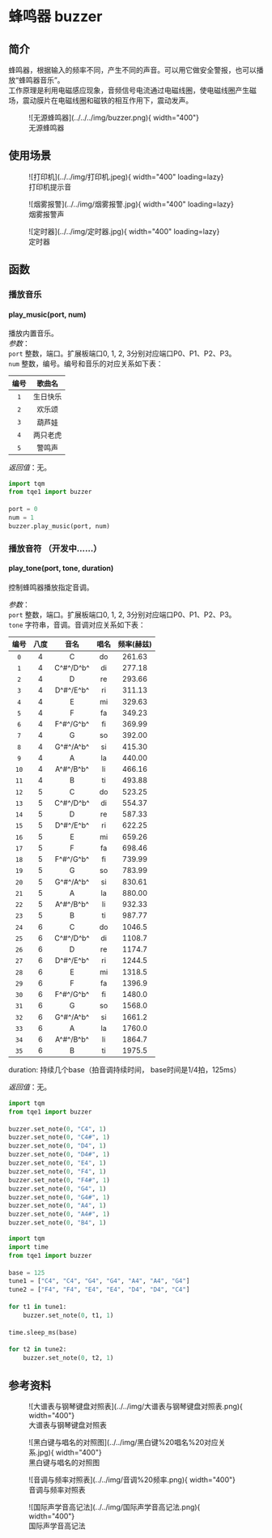 # 蜂鸣器 buzzer

## 简介

蜂鸣器，根据输入的频率不同，产生不同的声音。可以用它做安全警报，也可以播放“蜂鸣器音乐”。<br>
工作原理是利用电磁感应现象，音频信号电流通过电磁线圈，使电磁线圈产生磁场，震动膜片在电磁线圈和磁铁的相互作用下，震动发声。

<figure markdown>
  ![无源蜂鸣器](../../../img/buzzer.png){ width="400"}
  <figcaption>无源蜂鸣器</figcaption>
</figure>

## 使用场景

<figure markdown>
  ![打印机](../../img/打印机.jpeg){ width="400" loading=lazy}
  <figcaption>打印机提示音</figcaption>
</figure>
<figure markdown>
  ![烟雾报警](../../img/烟雾报警.jpg){ width="400" loading=lazy}
  <figcaption>烟雾报警声</figcaption>
</figure>
<figure markdown>
  ![定时器](../../img/定时器.jpg){ width="400" loading=lazy}
  <figcaption>定时器</figcaption>
</figure>

## 函数

### 播放音乐

#### play_music(port, num)

播放内置音乐。<br>
*参数*：<br>
`port` 整数，端口。扩展板端口0, 1, 2, 3分别对应端口P0、P1、P2、P3。<br>
`num` 整数，编号。编号和音乐的对应关系如下表：

| 编号  | 歌曲名  |
|:---:|:----:|
| `1` | 生日快乐 |
| `2` | 欢乐颂  |
| `3` | 葫芦娃  |
| `4` | 两只老虎 |
| `5` | 警鸣声  |

*返回值*：无。

```py title="buzzerMusic.py" linenums="1" hl_lines="2 6"
import tqm
from tqe1 import buzzer

port = 0
num = 1
buzzer.play_music(port, num)
```

### 播放音符 （开发中……）

#### play_tone(port, tone, duration)

控制蜂鸣器播放指定音调。

*参数*：  
`port` 整数，端口。扩展板端口0, 1, 2, 3分别对应端口P0、P1、P2、P3。  
`tone` 字符串，音调。音调对应关系如下表：

|  编号  |  八度  |  音名  |  唱名  |  频率(赫兹)  |
|:---:|:---:|:---:|:---:|:---:|
|  `0`   |  4  |  C          |  do  |  261.63  |
|  `1`   |  4  |  C^#^/D^b^  |  di  |  277.18  |
|  `2`   |  4  |  D          |  re  |  293.66  |
|  `3`   |  4  |  D^#^/E^b^  |  ri  |  311.13  |
|  `4`   |  4  |  E          |  mi  |  329.63  |
|  `5`   |  4  |  F          |  fa  |  349.23  |
|  `6`   |  4  |  F^#^/G^b^  |  fi  |  369.99  |
|  `7`   |  4  |  G          |  so  |  392.00  |
|  `8`   |  4  |  G^#^/A^b^  |  si  |  415.30  |
|  `9`  |  4  |  A          |  la  |  440.00  |
|  `10`  |  4  |  A^#^/B^b^  |  li  |  466.16  |
|  `11`  |  4  |  B          |  ti  |  493.88  |
|  `12`   |  5  |  C          |  do  |  523.25  |
|  `13`   |  5  |  C^#^/D^b^  |  di  |  554.37  |
|  `14`   |  5  |  D          |  re  |  587.33  |
|  `15`   |  5  |  D^#^/E^b^  |  ri  |  622.25  |
|  `16`   |  5  |  E          |  mi  |  659.26  |
|  `17`   |  5  |  F          |  fa  |  698.46  |
|  `18`   |  5  |  F^#^/G^b^  |  fi  |  739.99  |
|  `19`   |  5  |  G          |  so  |  783.99  |
|  `20`   |  5  |  G^#^/A^b^  |  si  |  830.61  |
|  `21`  |  5  |  A          |  la  |  880.00  |
|  `22`  |  5  |  A^#^/B^b^  |  li  |  932.33  |
|  `23`  |  5  |  B          |  ti  |  987.77  |
|  `24`   |  6  |  C          |  do  |  1046.5  |
|  `25`   |  6  |  C^#^/D^b^  |  di  |  1108.7  |
|  `26`   |  6  |  D          |  re  |  1174.7  |
|  `27`   |  6  |  D^#^/E^b^  |  ri  |  1244.5  |
|  `28`   |  6  |  E          |  mi  |  1318.5  |
|  `29`   |  6  |  F          |  fa  |  1396.9  |
|  `30`   |  6  |  F^#^/G^b^  |  fi  |  1480.0  |
|  `31`   |  6  |  G          |  so  |  1568.0  |
|  `32`   |  6  |  G^#^/A^b^  |  si  |  1661.2  |
|  `33`  |  6  |  A          |  la  |  1760.0  |
|  `34`  |  6  |  A^#^/B^b^  |  li  |  1864.7  |
|  `35`  |  6  |  B          |  ti  |  1975.5  |

duration: 持续几个base（拍音调持续时间， base时间是1/4拍，125ms）

*返回值*：无。

```py title="playTones.py" linenums="1" hl_lines="10 15"
import tqm
from tqe1 import buzzer

buzzer.set_note(0, "C4", 1)
buzzer.set_note(0, "C4#", 1)
buzzer.set_note(0, "D4", 1)
buzzer.set_note(0, "D4#", 1)
buzzer.set_note(0, "E4", 1)
buzzer.set_note(0, "F4", 1)
buzzer.set_note(0, "F4#", 1)
buzzer.set_note(0, "G4", 1)
buzzer.set_note(0, "G4#", 1)
buzzer.set_note(0, "A4", 1)
buzzer.set_note(0, "A4#", 1)
buzzer.set_note(0, "B4", 1)

```

```py title="playUmusic.py" linenums="1" hl_lines="10 15"
import tqm
import time
from tqe1 import buzzer

base = 125
tune1 = ["C4", "C4", "G4", "G4", "A4", "A4", "G4"]
tune2 = ["F4", "F4", "E4", "E4", "D4", "D4", "C4"]

for t1 in tune1:
    buzzer.set_note(0, t1, 1)

time.sleep_ms(base)

for t2 in tune2:
    buzzer.set_note(0, t2, 1)
```

## 参考资料
<figure markdown>
  ![大谱表与钢琴键盘对照表](../../img/大谱表与钢琴键盘对照表.png){ width="400"}
  <figcaption>大谱表与钢琴键盘对照表</figcaption>
</figure>
<figure markdown>
  ![黑白键与唱名的对照图](../../img/黑白键%20唱名%20对应关系.jpg){ width="400"}
  <figcaption>黑白键与唱名的对照图</figcaption>
</figure>
<figure markdown>
  ![音调与频率对照表](../../img/音调%20频率.png){ width="400"}
  <figcaption>音调与频率对照表</figcaption>
</figure>
<figure markdown>
  ![国际声学音高记法](../../img/国际声学音高记法.png){ width="400"}
  <figcaption>国际声学音高记法</figcaption>
</figure>